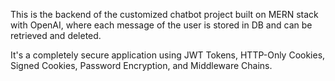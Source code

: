 This is the backend of the customized chatbot project built on MERN stack with OpenAI, where each message of the user is stored in DB and can be retrieved and deleted.

It's a completely secure application using JWT Tokens, HTTP-Only Cookies, Signed Cookies, Password Encryption, and Middleware Chains.
